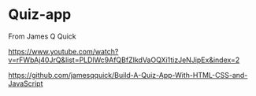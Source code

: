 # Quiz-app

From James Q Quick

https://www.youtube.com/watch?v=rFWbAj40JrQ&list=PLDlWc9AfQBfZIkdVaOQXi1tizJeNJipEx&index=2

https://github.com/jamesqquick/Build-A-Quiz-App-With-HTML-CSS-and-JavaScript

